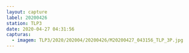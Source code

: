 ```yaml
---
layout: capture
label: 20200426
station: TLP3
date: 2020-04-27 04:31:56
capturas:
  - imagem: TLP3/2020/202004/20200426/M20200427_043156_TLP_3P.jpg
---
```

